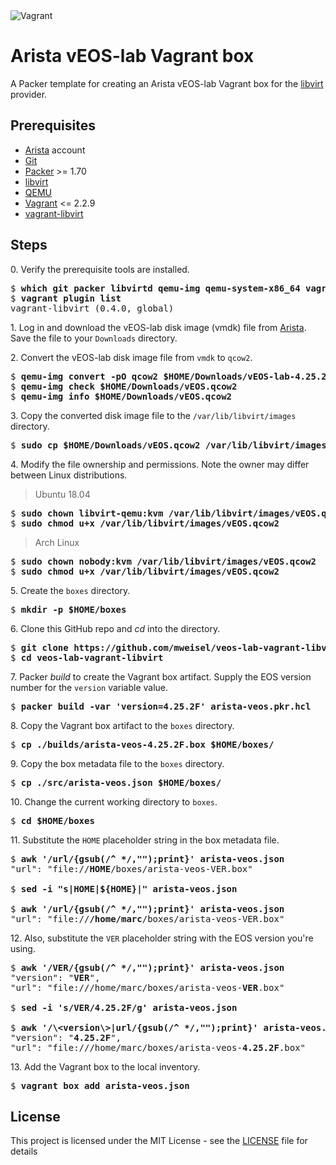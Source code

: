 <img alt="Vagrant" src="https://img.shields.io/badge/vagrant%20-%231563FF.svg?&style=for-the-badge&logo=vagrant&logoColor=white"/>

# Arista vEOS-lab Vagrant box

A Packer template for creating an Arista vEOS-lab Vagrant box for the [libvirt](https://libvirt.org) provider.

## Prerequisites

  * [Arista](https://www.arista.com/en/user-registration) account
  * [Git](https://git-scm.com)
  * [Packer](https://packer.io) >= 1.70
  * [libvirt](https://libvirt.org)
  * [QEMU](https://www.qemu.org)
  * [Vagrant](https://www.vagrantup.com) <= 2.2.9
  * [vagrant-libvirt](https://github.com/vagrant-libvirt/vagrant-libvirt)

## Steps

0\. Verify the prerequisite tools are installed.

<pre>
$ <b>which git packer libvirtd qemu-img qemu-system-x86_64 vagrant</b>
$ <b>vagrant plugin list</b>
vagrant-libvirt (0.4.0, global)
</pre>

1\. Log in and download the vEOS-lab disk image (vmdk) file from [Arista](https://www.arista.com/support/software-download). Save the file to your `Downloads` directory.

2\. Convert the vEOS-lab disk image file from `vmdk` to `qcow2`.

<pre>
$ <b>qemu-img convert -pO qcow2 $HOME/Downloads/vEOS-lab-4.25.2F.vmdk $HOME/Downloads/vEOS.qcow2</b>
$ <b>qemu-img check $HOME/Downloads/vEOS.qcow2</b>
$ <b>qemu-img info $HOME/Downloads/vEOS.qcow2</b>
</pre>

3\. Copy the converted disk image file to the `/var/lib/libvirt/images` directory.

<pre>
$ <b>sudo cp $HOME/Downloads/vEOS.qcow2 /var/lib/libvirt/images</b>
</pre>

4\. Modify the file ownership and permissions. Note the owner may differ between Linux distributions.

> Ubuntu 18.04

<pre>
$ <b>sudo chown libvirt-qemu:kvm /var/lib/libvirt/images/vEOS.qcow2</b>
$ <b>sudo chmod u+x /var/lib/libvirt/images/vEOS.qcow2</b>
</pre>

> Arch Linux

<pre>
$ <b>sudo chown nobody:kvm /var/lib/libvirt/images/vEOS.qcow2</b>
$ <b>sudo chmod u+x /var/lib/libvirt/images/vEOS.qcow2</b>
</pre>

5\. Create the `boxes` directory.

<pre>
$ <b>mkdir -p $HOME/boxes</b>
</pre>

6\. Clone this GitHub repo and _cd_ into the directory.

<pre>
$ <b>git clone https://github.com/mweisel/veos-lab-vagrant-libvirt</b>
$ <b>cd veos-lab-vagrant-libvirt</b>
</pre>

7\. Packer _build_ to create the Vagrant box artifact. Supply the EOS version number for the `version` variable value.

<pre>
$ <b>packer build -var 'version=4.25.2F' arista-veos.pkr.hcl</b>
</pre>

8\. Copy the Vagrant box artifact to the `boxes` directory.

<pre>
$ <b>cp ./builds/arista-veos-4.25.2F.box $HOME/boxes/</b>
</pre>

9\. Copy the box metadata file to the `boxes` directory.

<pre>
$ <b>cp ./src/arista-veos.json $HOME/boxes/</b>
</pre>

10\. Change the current working directory to `boxes`.

<pre>
$ <b>cd $HOME/boxes</b>
</pre>

11\. Substitute the `HOME` placeholder string in the box metadata file.

<pre>
$ <b>awk '/url/{gsub(/^ */,"");print}' arista-veos.json</b>
"url": "file://<b>HOME</b>/boxes/arista-veos-VER.box"

$ <b>sed -i "s|HOME|${HOME}|" arista-veos.json</b>

$ <b>awk '/url/{gsub(/^ */,"");print}' arista-veos.json</b>
"url": "file://<b>/home/marc</b>/boxes/arista-veos-VER.box"
</pre>

12\. Also, substitute the `VER` placeholder string with the EOS version you're using.

<pre>
$ <b>awk '/VER/{gsub(/^ */,"");print}' arista-veos.json</b>
"version": "<b>VER</b>",
"url": "file:///home/marc/boxes/arista-veos-<b>VER</b>.box"

$ <b>sed -i 's/VER/4.25.2F/g' arista-veos.json</b>

$ <b>awk '/\&lt;version\&gt;|url/{gsub(/^ */,"");print}' arista-veos.json</b>
"version": "<b>4.25.2F</b>",
"url": "file:///home/marc/boxes/arista-veos-<b>4.25.2F</b>.box"
</pre>

13\. Add the Vagrant box to the local inventory.

<pre>
$ <b>vagrant box add arista-veos.json</b>
</pre>

## License

This project is licensed under the MIT License - see the [LICENSE](LICENSE) file for details
